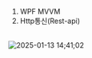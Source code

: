 1. WPF MVVM
2. Http통신(Rest-api)
<br/><br/>
   
![2025-01-13 14;41;02](https://github.com/user-attachments/assets/9f43678b-79ce-4462-a12e-2c95d21f12f2)
